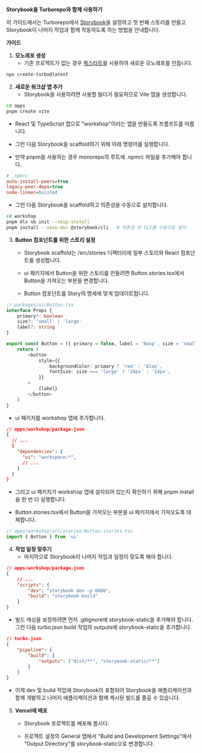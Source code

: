 **Storybook을 Turborepo와 함께 사용하기**

이 가이드에서는 Turborepo에서 [Storybook](https://vercel.com/templates/react/turborepo-design-system)을 설정하고 첫 번째 스토리를 만들고 Storybook이 나머지 작업과 함께 작동하도록 하는 방법을 안내합니다.

**가이드**

1. **모노레포 생성**
    - 기존 프로젝트가 없는 경우 [퀵스타트](https://turborepo.org/docs/quickstart)를 사용하여 새로운 모노레포를 만듭니다.

```bash
npx create-turbo@latest
```

2. **새로운 워크샵 앱 추가**
    - Storybook을 사용하려면 사용할 빌더가 필요하므로 Vite 앱을 생성합니다.

```bash
cd apps
pnpm create vite
```

-   React 및 TypeScript 앱으로 "workshop"이라는 앱을 만들도록 프롬프트를 따릅니다.

-   그런 다음 Storybook을 scaffold하기 위해 아래 명령어를 실행합니다.

-   만약 pnpm을 사용하는 경우 monorepo의 루트에 .npmrc 파일을 추가해야 합니다.

```ini
# .npmrc
auto-install-peers=true
legacy-peer-deps=true
node-linker=hoisted
```

-   그런 다음 Storybook을 scaffold하고 의존성을 수동으로 설치합니다.

```bash
cd workshop
pnpm dlx sb init --skip-install
pnpm install --save-dev @storybook/cli   # 의존성 및 CLI를 수동으로 설치
```

3. **Button 컴포넌트를 위한 스토리 설정**

    - Storybook scaffold는 /src/stories 디렉터리에 일부 스토리와 React 컴포넌트를 생성합니다.

    - ui 패키지에서 Button을 위한 스토리를 만들려면 Button.stories.tsx에서 Button을 가져오는 부분을 변경합니다.

    - Button 컴포넌트를 Story의 명세에 맞게 업데이트합니다.

```typescript
// packages/ui/Button.tsx
interface Props {
    primary?: boolean
    size?: 'small' | 'large'
    label?: string
}

export const Button = ({ primary = false, label = 'Boop', size = 'small' }: Props) => {
    return (
        <button
            style={{
                backgroundColor: primary ? 'red' : 'blue',
                fontSize: size === 'large' ? '24px' : '14px',
            }}
        >
            {label}
        </button>
    )
}
```

-   ui 패키지를 workshop 앱에 추가합니다.

```json
// apps/workshop/package.json
{
  // ...
  {
    "dependencies": {
      "ui": "workspace:*",
      // ...
    }
  }
}
```

-   그리고 ui 패키지가 workshop 앱에 설치되어 있는지 확인하기 위해 pnpm install을 한 번 더 실행합니다.

-   Button.stories.tsx에서 Button을 가져오는 부분을 ui 패키지에서 가져오도록 대체합니다.

```typescript
// apps/workshop/src/stories/Button.stories.tsx
import { Button } from 'ui'
```

4. **작업 일정 맞추기**
    - 마지막으로 Storybook이 나머지 작업과 일정이 맞도록 해야 합니다.

```json
// apps/workshop/package.json
{
    // ...
    "scripts": {
        "dev": "storybook dev -p 6006",
        "build": "storybook build"
    }
}
```

-   빌드 캐싱을 보장하려면 먼저 .gitignore에 storybook-static을 추가해야 합니다. 그런 다음 turbo.json build 작업의 outputs에 storybook-static을 추가합니다.

```json
// turbo.json
{
    "pipeline": {
        "build": {
            "outputs": ["dist/**", "storybook-static/**"]
        }
    }
}
```

-   이제 dev 및 build 작업에 Storybook이 포함되어 Storybook을 애플리케이션과 함께 개발하고 나머지 애플리케이션과 함께 캐시된 빌드를 즐길 수 있습니다.

5. **Vercel에 배포**

    - Storybook 프로젝트를 배포해 봅시다.

    - 프로젝트 설정의 General 탭에서 "Build and Development Settings"에서 "Output Directory"를 storybook-static으로 변경합니다.
